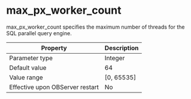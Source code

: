 max_px_worker_count 
========================================

max_px_worker_count specifies the maximum number of threads for the SQL parallel query engine. 


|          **Property**           | **Description** |
|---------------------------------|-----------------|
| Parameter type                  | Integer         |
| Default value                   | 64              |
| Value range                     | \[0, 65535\]    |
| Effective upon OBServer restart | No              |




